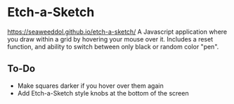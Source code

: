 # Etch-a-Sketch
https://seaweeddol.github.io/etch-a-sketch/
A Javascript application where you draw within a grid by hovering your mouse over it. Includes a reset function, and ability to switch between only black or random color "pen".

## To-Do
- Make squares darker if you hover over them again
- Add Etch-a-Sketch style knobs at the bottom of the screen
